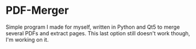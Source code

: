 # PDF-Merger
Simple program I made for myself, written in Python and Qt5 to merge several PDFs and extract pages. This last option still doesn't work though, I'm working on it.
